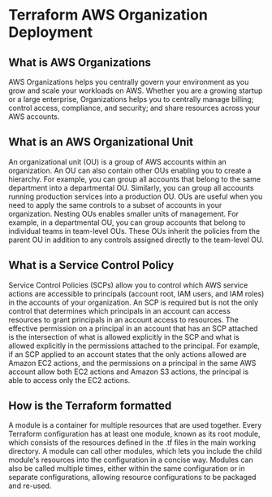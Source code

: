 # Terraform AWS Organization Deployment #

## What is AWS Organizations ##
AWS Organizations helps you centrally govern your environment as you grow and scale your workloads on AWS. Whether you are a growing startup or a large enterprise, Organizations helps you to centrally manage billing; control access, compliance, and security; and share resources across your AWS accounts.

## What is an AWS Organizational Unit ##
An organizational unit (OU) is a group of AWS accounts within an organization. An OU can also contain other OUs enabling you to create a hierarchy. For example, you can group all accounts that belong to the same department into a departmental OU. Similarly, you can group all accounts running production services into a production OU. OUs are useful when you need to apply the same controls to a subset of accounts in your organization. Nesting OUs enables smaller units of management. For example, in a departmental OU, you can group accounts that belong to individual teams in team-level OUs. These OUs inherit the policies from the parent OU in addition to any controls assigned directly to the team-level OU.

## What is a Service Control Policy ##
Service Control Policies (SCPs) allow you to control which AWS service actions are accessible to principals (account root, IAM users, and IAM roles) in the accounts of your organization. An SCP is required but is not the only control that determines which principals in an account can access resources to grant principals in an account access to resources. The effective permission on a principal in an account that has an SCP attached is the intersection of what is allowed explicitly in the SCP and what is allowed explicitly in the permissions attached to the principal. For example, if an SCP applied to an account states that the only actions allowed are Amazon EC2 actions, and the permissions on a principal in the same AWS account allow both EC2 actions and Amazon S3 actions, the principal is able to access only the EC2 actions.

## How is the Terraform formatted ##
A module is a container for multiple resources that are used together.  Every Terraform configuration has at least one module, known as its root module, which consists of the resources defined in the .tf files in the main working directory.  A module can call other modules, which lets you include the child module's resources into the configuration in a concise way. Modules can also be called multiple times, either within the same configuration or in separate configurations, allowing resource configurations to be packaged and re-used.